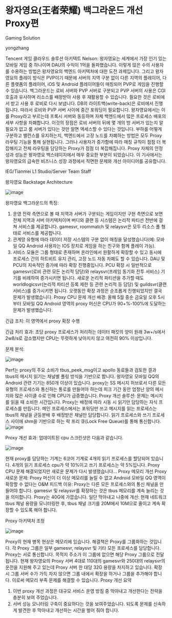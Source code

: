 # 왕자영요(王者荣耀) 백그라운드 개선 Proxy편 
Gaming Solution 

yongzhang

Tencent 게임 클라우드 솔루션 아키텍트 Nelson:
왕자영요는 세계에서 가장 인기 있는 모바일 게임 중 하나이며 DAU의 수익이 1억을 돌파했습니다. 
이렇게 많은 수의 사용자를 수용하는 방법은 왕자영요의 백엔드 아키텍처에 대한 도전 과제입니다. 
그리고 왕자영요의 플레이 방식은 PVP이기 때문에 서버의 지역 구분 없이 다른 지역의 플레이어, 다른 플랫폼의 플레이어, iOS 및 Android 플레이어들이 매칭되어 PVP로 게임을 진행할 수 있습니다.
 백그라운드는 로비 서버와 PVP 서버로 구분되고 PVP 서버의 사용은 CGI 호출과 유사하며 리소스를 배정받아 사용 후 재활용할 수 있습니다. 
필요한 것은 로비에서 받고 사용 후 로비로 다시 보냅니다. DB의 라이트백(write-back)은 로비에서 진행됩니다. 따라서 로비와 PVP 서버 사이에 중간 포워딩이 필요합니다. 
왕자영요에서는 이를 Proxy라고 부르는데 프록시 서버와 동등하며 자체 백엔드에서 많은 프로세스 배포의 세부 사항을 차폐합니다.
이것의 장점은 로비 서버의 뒤에 몇 개의 방 서버가 있는지 알 필요가 없고 룸 서버가 있다는 것만 알면 액세스할 수 있다는 것입니다. 
부하를 어떻게 구분하고 밸런스를 유지하는지, 백엔드에서 고장 노드를 차폐하는 방법은 모두 Proxy 라우팅 기능을 통해 실현됩니다. 
그러나 사용자가 증가함에 따라 매칭 규칙이 점점 더 복잡해지고 전체 라우팅을 담당하는 Proxy가 점점 더 복잡해집니다.
 Proxy 자체의 안정성과 성능은 왕자영요 백스테이지에서 매우 중요한 부분이 되었습니다.
 이 기사에서는 왕자영요의 급속한 비즈니스 성장 과정에서 직면한 문제와 개선 아이디어를 공유합니다.

 
IEG/Tianmei L1 Studio/Server Team Staff 


왕자영요 Backstage Architecture 

![image](https://user-images.githubusercontent.com/92770458/139357843-3f605bef-2d67-4ed4-8580-3a724db37443.png)

 왕자영요 백그라운드의 특징: 
1.	운영 전략 측면으로 볼 때 지역과 서버가 구분되는 게임이지만 구현 측면으로 보면 전체 지역과 서버 아키텍처이며 버디와 클랜 등 시스템은 논리적 파티션 전반에 걸쳐 서비스를 제공합니다. gamesvr, roommatch 및 relaysvr은 모두 리소스 풀 형태로 서비스를 제공합니다.
2.	관계망 유형에 따라 데이터 저장 시스템의 구분 없이 매칭을 달성했습니다(예: 모바일 QQ Android 사용자는 IOS 장치로 게임을 하는 친구와 함께 플레이 가능). 
3.	서비스 모듈은 그룹 형태로 존재하며 온라인에서 원활하게 확장할 수 있고 동시에 프로세스 간의 하트비트 유지 관리, 고장 노드 자동 차폐도 할 수 있습니다.
DAU 및 PCU의 지속적인 증가에 따라 확장 진행중입니다. 
PCU 확장 시 일반적으로 gamesvr(로비 관련 모든 논리적 담당)와 relaysvr(프레임 동기화 전투 서비스) 기기를 비례하여 증가시키면 됩니다. 
새로운 논리적 파티션을 추가할 때도 worldlogicsvr(논리적 파티션 등록 제한 등 관련 논리적 등 담당) 및 guildsvr(클랜 서비스)를 증가시키면 됩니다. 
오랫동안 확장 과정은 순조롭게 진행되었지만 결국 문제가 발생했습니다.
Proxy CPU 문제 개선 
배경: 
올해 5월 중순 금요일 오후 5시부터 모바일 QQ Android 영역의 proxy 머신은 CPU가 90+%-100%에 도달하는 문제가 발생했습니다. 

긴급 조치: 
이 영역에서 proxy 확장 수행 

긴급 처리 효과: 
초당 proxy 프로세스가 처리하는 데이터 패킷의 양이 원래 3w+/s에서 2w8/s로 감소했지만 CPU는 뚜렷하게 낮아지지 않고 여전히 90% 이상입니다.

문제 분석: 

![image](https://user-images.githubusercontent.com/92770458/139357907-8dbd932b-3c17-4c97-8d7b-add9294d4873.png)


Perf는 proxy의 주요 소비가 tbus_peek_msg이고 apollo 동료들과 검토한 결과 tbus의 메시지 읽기는 채널별 폴링 방식을 기반으로 합니다. 왕자영요 모바일 QQ의 Android 관련 기기는 850개 이상이 있습니다. proxy는 SS 메시지 허브로서 다른 모든 유형의 프로세스와 통신하는 통로를 만들어야 하는데 피크 기간 동안 엄청난 양의 메시지와 많은 사이클 수로 인해 CPU가 급증했습니다. 
Proxy 개선 솔루션:
문제는 메시지를 읽을 때 소비한 시간입니다. Proxy는 배정에 따라 시동 시 읽기만 담당하는 자식 프로세스를 만듭니다.
메인 프로세스에서는 포워딩만 쓰고 메시지를 읽는 프로세스는 tbus의 채널을 균등분배 후 배정받은 채널만 담당합니다. 
읽기 프로세스와 쓰기 프로세스 사이에 shm을 기반으로 하는 락 프리 큐(Lock Free Queue)를 통해 통신합니다.
 ![image](https://user-images.githubusercontent.com/92770458/139357961-17566df0-a0a8-49b1-9319-a54c1c9c3d18.png)

 
Proxy 개선 효과:
업데이트된 cpu 스크린샷은 다음과 같습니다.

![image](https://user-images.githubusercontent.com/92770458/139357983-690b76e4-9b31-49cd-a7a3-0229e624b5eb.png)

현재 proxy를 담당하는 기계는 6코어 기계로 4개의 읽기 프로세스를 할당되어 있습니다. 4개의 읽기 프로세스 cpu가 약 10%이고 쓰기 프로세스는 약 5%입니다. 
Proxy CPU 문제 해결되었지만 새로운 문제가 다시 발생했습니다...
Proxy 메모리 개선 
Proxy 새로운 문제: 
Proxy 머신이 더 이상 메모리를 늘릴 수 없고 Android 모바일 QQ 영역이 확장할 수 없다는 O&M 피드백
이유: 
Proxy는 다른 모든 프로세스와의 통신 채널을 만들어야 합니다. gamesvr 및 relaysvr를 확장하는 것은 tbus 메모리를 계속 늘리는 것을 의미합니다. Proxy는 40G에 가깝습니다. 
일단 막아내고 나중에 개선: 
현재 네트워크 tbus 채널 용량을 모니터링한 후, tbus 채널 크기를 20M에서 10M으로 줄이고 계속 확장할 수 있도록 해야 합니다. 

Proxy 아키텍처 조정

 ![image](https://user-images.githubusercontent.com/92770458/139358473-025c9658-4114-4523-8c9c-806df04aa59e.png) 

Proxy의 현재 병목 현상은 메모리에 있습니다. 해결책은 Proxy를 그룹화하는 것입니다. 각 Proxy 그룹은 일부 gamesvr, relaysvr 및 기타 모든 프로세스를 담당합니다. 
Proxy는 서로 통신합니다. 목적지 주소가 이 그룹에 없으면 해당 Proxy 그룹으로 전달됩니다. 
현재 왕자영요의 Proxy 서버 4대로 110대의 gamesvr와 250대의 relaysvr의 운전을 지원해 주고 있는데 Proxy 서버 한 대당 32G 용량을 차지하고 있습니다. 
확장 시 그룹 서버 수가 가득 차지 않으면 그룹 내에서 확장을 하거나 그룹을 추가해야 합니다. 이로써 메모리 부족 문제를 해결할 수 있습니다.
Proxy 개선 요약
1.	이번 proxy 개선 과정은 대규모 서비스 운영 방침 중 막아내고 개선한다는 전략을 충분히 보여 주었습니다.
2.	서버 성능 모니터링 구축이 중요하다는 것을 보여주었습니다. 되도록 문제를 신속하게 발견한 후 막아내고 개선하는 시간을 벌어 줘야 합니다.
